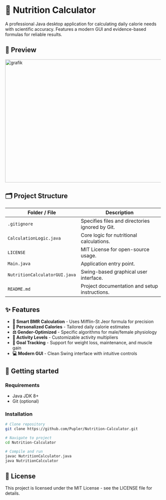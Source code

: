 # 🍎 Nutrition Calculator

A professional Java desktop application for calculating daily calorie needs with scientific accuracy. Features a modern GUI and evidence-based formulas for reliable results.


## 📸 Preview

<img width="637" height="397" alt="grafik" src="https://github.com/user-attachments/assets/39bb67ec-4cf5-4da6-af5d-d9ab591bf513" />

## 🗂 Project Structure

| Folder / File | Description |
|----------------|-------------|
| `.gitignore` | Specifies files and directories ignored by Git. |
| `CalculationLogic.java` | Core logic for nutritional calculations. |
| `LICENSE` | MIT License for open-source usage. |
| `Main.java` | Application entry point. |
| `NutritionCalculatorGUI.java` | Swing-based graphical user interface. |
| `README.md` | Project documentation and setup instructions. |


## ✨ Features

- **🧮 Smart BMR Calculation** - Uses Mifflin-St Jeor formula for precision
- **🎯 Personalized Calories** - Tailored daily calorie estimates  
- **⚖️ Gender-Optimized** - Specific algorithms for male/female physiology
- **🏃 Activity Levels** - Customizable activity multipliers
- **🎯 Goal Tracking** - Support for weight loss, maintenance, and muscle gain
- **💻 Modern GUI** - Clean Swing interface with intuitive controls

## 🚀 Getting started

### Requirements
- Java JDK 8+
- Git (optional)

### Installation
```bash
# Clone repository
git clone https://github.com/Pupler/Nutrition-Calculator.git

# Navigate to project
cd Nutrition-Calculator

# Compile and run
javac NutritionCalculator.java
java NutritionCalculator
```

## 📄 License

This project is licensed under the MIT License - see the LICENSE file for details.

